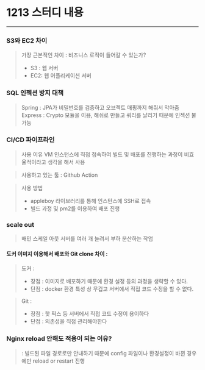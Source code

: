 # 1213 스터디 내용

---

### S3와 EC2 차이
> 가장 근본적인 차이 : 비즈니스 로직이 들어갈 수 있는가?
> - S3 : 웹 서버
> - EC2: 웹 어플리케이션 서버

### SQL 인젝션 방지 대책
> Spring : JPA가 비밀번호를 검증하고 오브젝트 매핑까지 해줘서 막아줌<br>
> Express : Crypto 모듈을 이용, 해쉬로 만들고 쿼리를 날리기 때문에 인젝션 불가능

### CI/CD 파이프라인
> 사용 이유 
> VM 인스턴스에 직접 접속하여 빌드 및 배포를 진행하는 과정이 비효율적이라고 생각을 해서 사용

> 사용하고 있는 툴 : Github Action

> 사용 방법
> - appleboy 라이브러리를 통해 인스턴스에 SSH로 접속
> - 빌드 과정 및 pm2를 이용하여 배포 진행

### scale out 
>배민 스케일 아웃 서버를 여러 개 늘려서 부하 분산하는 작업

#### 도커 이미지 이용해서 배포와 Git clone 차이 : 

> 도커 : 
> - 장점 : 이미지로 배포하기 때문에 환경 설정 등의 과정을 생략할 수 있다.
> - 단점 : docker 환경 특성 상 무겁고 서버에서 직접 코드 수정을 할 수 없다.

> Git : 
> - 장점 : 핫 픽스 등 서버에서 직접 코드 수정이 용이하다
> - 단점 : 의존성을 직접 관리해야한다 

### Nginx reload 안해도 적용이 되는 이유?
> : 빌드된 파일 경로로만 안내하기 때문에 config 파일이나 환경설정이 바뀐 경우에만 reload or restart 진행